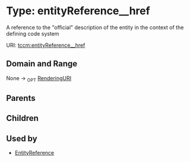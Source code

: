 
# Type: entityReference__href


A reference to the "official" description of the entity in the context of the defining code system

URI: [tccm:entityReference__href](https://hotecosystem.org/tccm/entityReference__href)


## Domain and Range

None ->  <sub>OPT</sub> [RenderingURI](types/RenderingURI.md)

## Parents


## Children


## Used by

 * [EntityReference](EntityReference.md)
